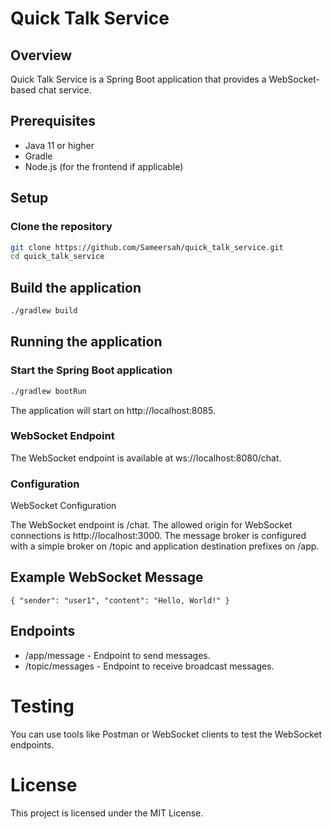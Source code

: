 # Quick Talk Service

## Overview
Quick Talk Service is a Spring Boot application that provides a WebSocket-based chat service.

## Prerequisites
- Java 11 or higher
- Gradle
- Node.js (for the frontend if applicable)

## Setup

### Clone the repository
```sh
git clone https://github.com/Sameersah/quick_talk_service.git
cd quick_talk_service
```

## Build the application

```sh
./gradlew build
```

## Running the application

### Start the Spring Boot application

```sh
./gradlew bootRun
```

The application will start on http://localhost:8085.  

### WebSocket Endpoint

The WebSocket endpoint is available at ws://localhost:8080/chat.  

### Configuration
WebSocket Configuration

The WebSocket endpoint is /chat.
The allowed origin for WebSocket connections is http://localhost:3000.
The message broker is configured with a simple broker on /topic and application destination prefixes on /app.

## Example WebSocket Message

`{
"sender": "user1",
"content": "Hello, World!"
}`

## Endpoints
- /app/message - Endpoint to send messages.
- /topic/messages - Endpoint to receive broadcast messages.

# Testing
You can use tools like Postman or WebSocket clients to test the WebSocket endpoints.  

# License
This project is licensed under the MIT License.
